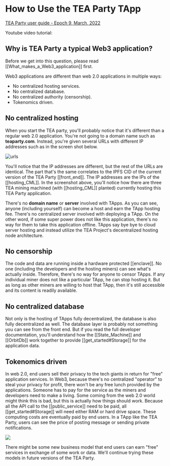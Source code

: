 # How to Use the TEA Party TApp

[TEA Party user guide - Epoch 9, March, 2022](https://teaproject.medium.com/tea-party-tapp-epoch-9-users-guide-2bd8ddd87daa)


Youtube video tutorial:




## Why is TEA Party a typical Web3 application?
Before we get into this question, please read [[What_makes_a_Web3_application]] first.

Web3 applications are different than web 2.0 applications in multiple ways:

- No centralized hosting services.
- No centralized database.
- No centralized authority (censorship).
- Tokenomics driven.

## No centralized hosting
When you start the TEA party, you'll probably notice that it's different than a regular web 2.0 application. You're not going to a domain name such as **teaparty.com**. Instead, you're given several URLs with different IP addresses such as in the screen shot below.

![urls](https://user-images.githubusercontent.com/1761809/160294873-a61c21b8-e8ee-4cbf-bc41-05ae097a47bb.png)

You'll notice that the IP addresses are different, but the rest of the URLs are identical. The part that's the same correlates to the IPFS CID of the current version of the TEA Party [[front_end]]. The IP addresses are the IPs of the [[hosting_CML]]. In the screenshot above, you'll notice how there are three TEA mining machined (with [[hosting_CML]] planted) currently hosting this TEA Party application. 

There's no **domain name** or **server** involved with TApps.  As you can see, anyone (including yourself) can become a host and earn the TApp hosting fee. There's no centralized server involved with deploying a TApp. On the other word, if some super power does not like this application, there's no way for them to take this application offline. TApps say bye bye to cloud server hosting and instead utilize the TEA Project's decentralized hosting node architecture.

## No censorship

The code and data are running inside a hardware protected [[enclave]]. No one (including the developers and the hosting miners) can see what's actually inside. Therefore, there's no way for anyone to censor TApps. If any individual miner does not like a particular TApp, he can stop hosting it. But as long as other miners are willing to host that TApp, then it's still accessible and its content is readily available.

## No centralized database
Not only is the hosting of TApps fully decentralized, the database is also fully decentralized as well. The database layer is probably not something you can see from the front end. But if you read the full developer documentation, you'll understand how the [[State_Machine]] and [[OrbitDb]] work together to provide [[get_started#Storage]] for the application data.

## Tokenomics driven
In web 2.0, end users sell their privacy to the tech giants in return for "free" application services. In Web3, because there's no centralized "operator" to steal your privacy for profit, there won't be any free lunch provided by the applications.  Someone has to pay for the service as the miners and developers need to make a living. Some coming from the web 2.0 world might think this is bad, but this is actually how things should work.  Because all the API call to the [[public_service]] need to be paid, all [[get_started#Storage]] will need either RAM or hard drive space. These computing costs are eventually paid by end users. In a TApp like the TEA Party, users can see the price of posting message or sending private notifications. 

![](https://user-images.githubusercontent.com/86096370/160329742-1f51d1a3-588a-4c45-874b-783ed2867f05.png)

There might be some new business model that end users can earn "free" services in exchange of some work or data. We'll continue trying these models in future versions of the TEA Party.
